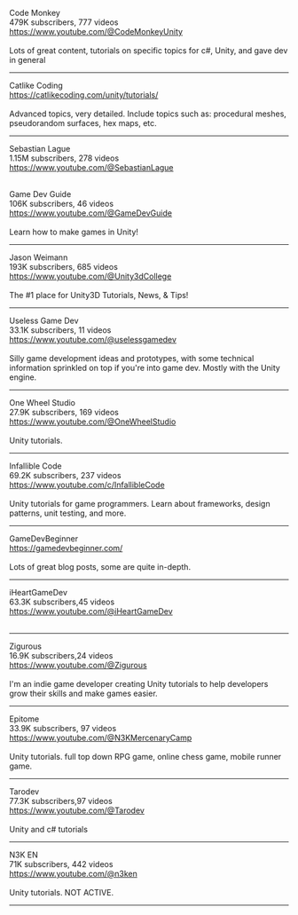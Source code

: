 Code Monkey<br>479K subscribers, 777 videos<br>
https://www.youtube.com/@CodeMonkeyUnity <br><br>
Lots of great content, tutorials on specific topics for c#, Unity, and gave dev in general <hr>

Catlike Coding <br>
https://catlikecoding.com/unity/tutorials/ <br><br>
Advanced topics, very detailed. Include topics such as: procedural meshes, pseudorandom surfaces, hex maps, etc. <hr>

Sebastian Lague <br>
1.15M subscribers, 278 videos <br>
https://www.youtube.com/@SebastianLague <br><br>

Game Dev Guide<br>
106K subscribers, 46 videos<br>
https://www.youtube.com/@GameDevGuide <br><br>
Learn how to make games in Unity! <hr>

Jason Weimann <br>
193K subscribers, 685 videos <br>
https://www.youtube.com/@Unity3dCollege <br><br>
The #1 place for Unity3D Tutorials, News, & Tips! <hr>

Useless Game Dev <br>
33.1K subscribers, 11 videos <br>
https://www.youtube.com/@uselessgamedev <br><br>
Silly game development ideas and prototypes, with some technical information sprinkled on top if you're into game dev. Mostly with the Unity engine. <hr>

One Wheel Studio <br>
27.9K subscribers, 169 videos <br>
https://www.youtube.com/@OneWheelStudio <br><br>
Unity tutorials. <hr>

Infallible Code<br>69.2K subscribers, 237 videos<br>
https://www.youtube.com/c/InfallibleCode <br><br>
Unity tutorials for game programmers. Learn about frameworks, design patterns, unit testing, and more. <hr>

GameDevBeginner <br>
https://gamedevbeginner.com/ <br><br>
Lots of great blog posts, some are quite in-depth. <hr>

iHeartGameDev <br>
63.3K subscribers,45 videos <br>
https://www.youtube.com/@iHeartGameDev <br><br> <hr>

Zigurous<br>16.9K subscribers,24 videos <br>
https://www.youtube.com/@Zigurous <br><br>
I'm an indie game developer creating Unity tutorials to help developers grow their skills and make games easier. <hr>

Epitome <br>
33.9K subscribers, 97 videos <br>
https://www.youtube.com/@N3KMercenaryCamp <br><br>
Unity tutorials. full top down RPG game, online chess game, mobile runner game. <hr>

Tarodev <br>
77.3K subscribers,97 videos <br>
https://www.youtube.com/@Tarodev <br><br>
Unity and c# tutorials <hr>

N3K EN <br>
71K subscribers, 442 videos <br>
https://www.youtube.com/@n3ken <br><br>
Unity tutorials. NOT ACTIVE.<hr>
